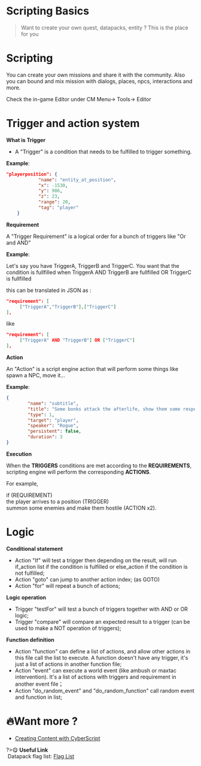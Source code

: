 # Scripting Basics

> Want to create your own quest, datapacks, entity ? This is the place for you

# Scripting

You can create your own missions and share it with the community. Also you can bound and mix mission with dialogs, places, npcs, interactions and more.

Check the in-game Editor under CM Menu-> Tools-> Editor

# Trigger and action system

**What is Trigger**<br>
- A "Trigger" is a condition that needs to be fulfilled to trigger something.

**Example**:
```json
"playerposition": {
		    "name": "entity_at_position",
		    "x": -1530,
			"y": 986,
         	"z": 23,
		    "range": 20,
		    "tag": "player"
    }		
```

**Requirement**

A "Trigger Requirement" is a logical order for a bunch of triggers like "Or and AND"

**Example**:

Let's say you have TriggerA, TriggerB and TriggerC. You want that the condition is fullfilled when TriggerA AND TriggerB are fullfilled OR TriggerC is fullfilled

this can be translated in JSON as :

```json
"requirement": [
     ["TriggerA","TriggerB"],["TriggerC"]
],
```

like 

```json
"requirement": [
     ["TriggerA" AND "TriggerB"] OR ["TriggerC"]
],
```

**Action**

An "Action" is a script engine action that will perform some things like spawn a NPC, move it...

**Example**:

```json
{
		"name": "subtitle",
		"title": "Some bonks attack the afterlife, show them some respect !",
		"type": 1,
		"target": "player",
		"speaker": "Rogue",
		"persistent": false,
		"duration": 3
}
```

**Execution**

When the **TRIGGERS** conditions are met according to the **REQUIREMENTS**, scripting engine will perform the corresponding **ACTIONS**.

For example,

if (REQUIREMENT)<br>
the player arrives to a position (TRIGGER)<br>
summon some enemies and make them hostile (ACTION x2).<br>

# Logic

**Conditional statement**

- Action "If" will test a trigger then depending on the result, will run if_action list if the condition is fulfilled or else_action if the condition is not fulfilled;
- Action "goto" can jump to another action index; (as GOTO)
- Action "for" will repeat a bunch of actions;

**Logic operation**

- Trigger "testFor" will test a bunch of triggers together with AND or OR logic;
- Trigger "compare" will compare an expected result to a trigger (can be used to make a NOT operation of triggers);

**Function definition**

- Action "function" can define a list of actions, and allow other actions in this file call the list to execute. A function doesn't have any trigger, it's just a list of actions in another function file;
- Action "event" can execute a world event (like ambush or maxtac intervention). It's a list of actions with triggers and requirement in another event file；
- Action "do_random_event" and "do_random_function" call random event and function in list;

# 🔥Want more ?
- [Creating Content with CyberScript](creating-content-with-cyberscript.md)

?>😋 **Useful Link**<br>&nbsp;Datapack flag list: [Flag List](datapack-flag.md)
